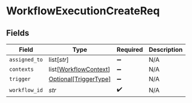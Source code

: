 # WorkflowExecutionCreateReq


## Fields

| Field                                                           | Type                                                            | Required                                                        | Description                                                     |
| --------------------------------------------------------------- | --------------------------------------------------------------- | --------------------------------------------------------------- | --------------------------------------------------------------- |
| `assigned_to`                                                   | list[*str*]                                                     | :heavy_minus_sign:                                              | N/A                                                             |
| `contexts`                                                      | list[[WorkflowContext](../../models/shared/workflowcontext.md)] | :heavy_minus_sign:                                              | N/A                                                             |
| `trigger`                                                       | [Optional[TriggerType]](../../models/shared/triggertype.md)     | :heavy_minus_sign:                                              | N/A                                                             |
| `workflow_id`                                                   | *str*                                                           | :heavy_check_mark:                                              | N/A                                                             |